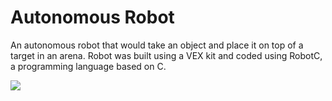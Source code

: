 Autonomous Robot
===================================

An autonomous robot that would take an object and place it on top of a target in an arena. Robot was built using a VEX kit and coded using RobotC, a programming language based on C.
<br />

![](video.gif)
